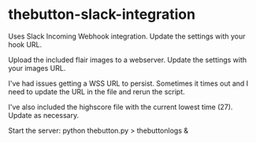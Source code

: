# thebutton-slack-integration

Uses Slack Incoming Webhook integration.  Update the settings with your hook URL.

Upload the included flair images to a webserver.  Update the settings with your images URL.

I've had issues getting a WSS URL to persist.  Sometimes it times out and I need to update the URL in the file and rerun the script.

I've also included the highscore file with the current lowest time (27).  Update as necessary.

Start the server:
python thebutton.py > thebuttonlogs &